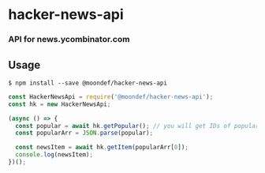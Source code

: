 # hacker-news-api
### API for news.ycombinator.com

## Usage
```
$ npm install --save @moondef/hacker-news-api
```

```js
const HackerNewsApi = require('@moondef/hacker-news-api');
const hk = new HackerNewsApi;

(async () => {
  const popular = await hk.getPopular(); // you will get IDs of popular news
  const popularArr = JSON.parse(popular);

  const newsItem = await hk.getItem(popularArr[0]);
  console.log(newsItem);
})();

```